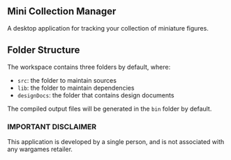 ## Mini Collection Manager
A desktop application for tracking your collection of miniature figures.

## Folder Structure

The workspace contains three folders by default, where:

- `src`: the folder to maintain sources
- `lib`: the folder to maintain dependencies
- `designDocs`: the folder that contains design documents

The compiled output files will be generated in the `bin` folder by default.

### IMPORTANT DISCLAIMER ###
This application is developed by a single person, and is not associated with any wargames retailer. 
